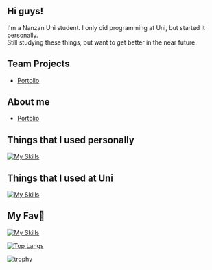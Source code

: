 ## Hi guys!
I'm a Nanzan Uni student.
I only did programming at Uni, but started it personally.<br>
Still studying these things, but want to get better in the near future.

## Team Projects
- [Portolio](https://github.com/balckowl/portolio)

## About me
- [Portolio](https://portolio-zasetu.vercel.app/MFuHaYRhnWafsm0XyQjpkOvZsMk1)

## Things that I used personally
[![My Skills](https://skillicons.dev/icons?i=arduino,css,git,html,laravel,nextjs,nodejs,php,tailwind,vercel,vite,vscode)](https://skillicons.dev)

## Things that I used at Uni
[![My Skills](https://skillicons.dev/icons?i=arduino,c,emacs,latex,linux,py,ubuntu,vscode)](https://skillicons.dev)

## My Fav🥰
[![My Skills](https://skillicons.dev/icons?i=windows)](https://skillicons.dev)

[![Top Langs](https://github-readme-stats.vercel.app/api/top-langs/?username=algiz-z&layout=donut&theme=dark)](https://github.com/anuraghazra/github-readme-stats) 

[![trophy](https://github-profile-trophy.vercel.app/?username=algiz-z&theme=onedark)](https://github.com/ryo-ma/github-profile-trophy)

<!--
**algiz-z/algiz-z** is a ✨ _special_ ✨ repository because its `README.md` (this file) appears on your GitHub profile.

Here are some ideas to get you started:

- 🔭 I’m currently working on ...
- 🌱 I’m currently learning ...
- 👯 I’m looking to collaborate on ...
- 🤔 I’m looking for help with ...
- 💬 Ask me about ...
- 📫 How to reach me: ...
- 😄 Pronouns: ...
- ⚡ Fun fact: ...
-->
